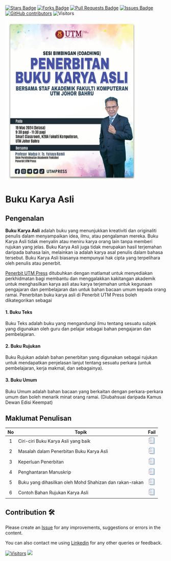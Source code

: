 <a href="https://github.com/drshahizan/mybooks/stargazers"><img src="https://img.shields.io/github/stars/drshahizan/mybooks" alt="Stars Badge"/></a>
<a href="https://github.com/drshahizan/mybooks/network/members"><img src="https://img.shields.io/github/forks/drshahizan/mybooks" alt="Forks Badge"/></a>
<a href="https://github.com/drshahizan/mybooks/pulls"><img src="https://img.shields.io/github/issues-pr/drshahizan/mybooks" alt="Pull Requests Badge"/></a>
<a href="https://github.com/drshahizan/mybooks"><img src="https://img.shields.io/github/issues/drshahizan/mybooks" alt="Issues Badge"/></a>
<a href="https://github.com/drshahizan/mybooks/graphs/contributors"><img alt="GitHub contributors" src="https://img.shields.io/github/contributors/drshahizan/mybooks?color=2b9348"></a>
![Visitors](https://api.visitorbadge.io/api/visitors?path=https%3A%2F%2Fgithub.com%2Fdrshahizan%2mybooks&labelColor=%23d9e3f0&countColor=%23697689&style=flat)

<p align="left">
<img src="/images/coaching19Mac.jpeg"  height="500" />
</p>

# Buku Karya Asli

## Pengenalan
**Buku Karya Asli** adalah buku yang menunjukkan kreativiti dan originaliti penulis dalam menyampaikan idea, ilmu, atau pengalaman mereka. Buku Karya Asli tidak menyalin atau meniru karya orang lain tanpa memberi rujukan yang jelas. Buku Karya Asli juga tidak merupakan hasil terjemahan daripada bahasa lain, melainkan ia adalah karya asal penulis dalam bahasa tersebut. Buku Karya Asli biasanya mempunyai hak cipta yang terpelihara oleh penulis atau penerbit.

[Penerbit UTM Press](https://penerbit.utm.my/) ditubuhkan dengan matlamat untuk menyediakan perkhidmatan bagi membantu dan menggalakkan kakitangan akademik untuk menghasilkan karya asli atau karya terjemahan untuk kegunaan pengajaran dan pembelajaran dan untuk bahan bacaan umum kepada orang ramai. Penerbitan buku karya asli di Penerbit UTM Press boleh dikategorikan sebagai

#### 1. Buku Teks
Buku Teks adalah buku yang mengandungi ilmu tentang sesuatu subjek yang digunakan oleh guru dan pelajar sebagai bahan pengajaran dan pembelajaran.

#### 2. Buku Rujukan 
Buku Rujukan adalah bahan penerbitan yang digunakan sebagai rujukan untuk mendapatkan penjelasan lanjut tentang sesuatu perkara (untuk pembelajaran, kerja makmal, dan sebagainya).

#### 3. Buku Umum 
Buku Umum adalah bahan bacaan yang berkaitan dengan perkara-perkara umum dan boleh menarik minat orang ramai. (Diubahsuai daripada Kamus Dewan Edisi Keempat)

## Maklumat Penulisan 
| No | Topik |Fail |
| :-----: | ------ | :-----: | 
| 1 | Ciri-ciri Buku Karya Asli yang baik |  <a href="./materials/ciri.md" ><img src="./images/rfp.png" width="24px" height="24px" ></a> | 
| 2 | Masalah dalam Penerbitan Buku Karya Asli |  <a href="./materials/masalah.md" ><img src="./images/rfp.png" width="24px" height="24px" ></a> | 
| 3 | Keperluan Penerbitan |  <a href="./materials/keperluan.md" ><img src="./images/rfp.png" width="24px" height="24px" ></a> | 
| 4 | Penghantaran Manuskrip |  <a href="./materials/hantar.md" ><img src="./images/rfp.png" width="24px" height="24px" ></a> | 
| 5 | Buku yang dihasilkan oleh Mohd Shahizan dan rakan-rakan |  <a href="./materials/buku.md" ><img src="./images/rfp.png" width="24px" height="24px" ></a> | 
| 6 | Contoh Bahan Rujukan Karya Asli |  <a href="./materials/rujukan.md" ><img src="./images/rfp.png" width="24px" height="24px" ></a> | 

## Contribution 🛠️
Please create an [Issue](https://github.com/drshahizan/mybooks/issues) for any improvements, suggestions or errors in the content.

You can also contact me using [Linkedin](https://www.linkedin.com/in/drshahizan/) for any other queries or feedback.

[![Visitors](https://api.visitorbadge.io/api/visitors?path=https%3A%2F%2Fgithub.com%2Fdrshahizan&labelColor=%23697689&countColor=%23555555&style=plastic)](https://visitorbadge.io/status?path=https%3A%2F%2Fgithub.com%2Fdrshahizan)
![](https://hit.yhype.me/github/profile?user_id=81284918)
